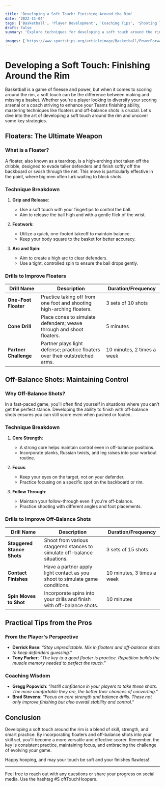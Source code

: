 ```yaml
---

title: 'Developing a Soft Touch: Finishing Around the Rim'
date: '2022-11-04'
tags: ['Basketball', 'Player Development', 'Coaching Tips', 'Shooting Techniques', 'Skills', 'Training', 'Floaters', 'Finishing Moves', 'Soft Touch', 'Scoring']
draft: false
summary: 'Explore techniques for developing a soft touch around the rim, including floaters and off-balance shots, to enhance your scoring ability and dominate in the paint.'

images: ['https://www.sportstips.org/articleimage/Basketball/PowerForward/developing_a_soft_touch_finishing_around_the_rim.webp']
---
```


# Developing a Soft Touch: Finishing Around the Rim

Basketball is a game of finesse and power, but when it comes to scoring around the rim, a soft touch can be the difference between making and missing a basket. Whether you're a player looking to diversify your scoring arsenal or a coach striving to enhance your Teams finishing ability, mastering techniques like floaters and off-balance shots is crucial. Let's dive into the art of developing a soft touch around the rim and uncover some key strategies.

## Floaters: The Ultimate Weapon

### What is a Floater?

A floater, also known as a teardrop, is a high-arching shot taken off the dribble, designed to evade taller defenders and finish softly off the backboard or swish through the net. This move is particularly effective in the paint, where big men often lurk waiting to block shots.

### Technique Breakdown

1. **Grip and Release**:
   - Use a soft touch with your fingertips to control the ball.
   - Aim to release the ball high and with a gentle flick of the wrist.

2. **Footwork**:
   - Utilize a quick, one-footed takeoff to maintain balance.
   - Keep your body square to the basket for better accuracy.

3. **Arc and Spin**:
   - Aim to create a high arc to clear defenders.
   - Use a tight, controlled spin to ensure the ball drops gently.

### Drills to Improve Floaters

| Drill Name          | Description                                                                 | Duration/Frequency  |
|---------------------|-----------------------------------------------------------------------------|---------------------|
| **One-Foot Floater**| Practice taking off from one foot and shooting high-arching floaters.       | 3 sets of 10 shots  |
| **Cone Drill**      | Place cones to simulate defenders; weave through and shoot floaters.        | 5 minutes           |
| **Partner Challenge**| Partner plays light defense; practice floaters over their outstretched arms.| 10 minutes, 2 times a week |

## Off-Balance Shots: Maintaining Control

### Why Off-Balance Shots?

In a fast-paced game, you'll often find yourself in situations where you can't get the perfect stance. Developing the ability to finish with off-balance shots ensures you can still score even when pushed or fouled.

### Technique Breakdown

1. **Core Strength**:
   - A strong core helps maintain control even in off-balance positions.
   - Incorporate planks, Russian twists, and leg raises into your workout routine.

2. **Focus**:
   - Keep your eyes on the target, not on your defender.
   - Practice focusing on a specific spot on the backboard or rim.

3. **Follow Through**:
   - Maintain your follow-through even if you're off-balance.
   - Practice shooting with different angles and foot placements.

### Drills to Improve Off-Balance Shots

| Drill Name                  | Description                                                                 | Duration/Frequency  |
|-----------------------------|-----------------------------------------------------------------------------|---------------------|
| **Staggered Stance Shots**  | Shoot from various staggered stances to simulate off-balance situations.    | 3 sets of 15 shots  |
| **Contact Finishes**        | Have a partner apply light contact as you shoot to simulate game conditions.| 10 minutes, 3 times a week |
| **Spin Moves to Shot**      | Incorporate spins into your drills and finish with off-balance shots.       | 10 minutes          |

## Practical Tips from the Pros

### From the Player's Perspective

- **Derrick Rose**: *“Stay unpredictable. Mix in floaters and off-balance shots to keep defenders guessing.”*
- **Tony Parker**: *“The key to a good floater is practice. Repetition builds the muscle memory needed to perfect the touch.”*

### Coaching Wisdom

- **Gregg Popovich**: *“Instill confidence in your players to take these shots. The more comfortable they are, the better their chances of converting.”*
- **Brad Stevens**: *“Focus on core strength and balance drills. These not only improve finishing but also overall stability and control.”*

## Conclusion

Developing a soft touch around the rim is a blend of skill, strength, and smart practice. By incorporating floaters and off-balance shots into your skill set, you'll become a more versatile and effective scorer. Remember, the key is consistent practice, maintaining focus, and embracing the challenge of evolving your game.

Happy hooping, and may your touch be soft and your finishes flawless!

--- 
Feel free to reach out with any questions or share your progress on social media. Use the hashtag #S oftTouchHoopers.
```
